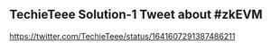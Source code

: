 ## TechieTeee Solution-1 Tweet about #zkEVM
https://twitter.com/TechieTeee/status/1641607291387486211
